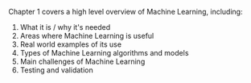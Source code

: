 Chapter 1 covers a high level overview of Machine Learning, including:

1. What it is / why it's needed
3. Areas where Machine Learning is useful
4. Real world examples of its use
5. Types of Machine Learning algorithms and models
6. Main challenges of Machine Learning
7. Testing and validation 